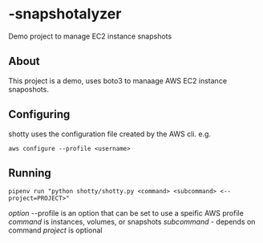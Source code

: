 # -snapshotalyzer

Demo project to manage EC2 instance snapshots

## About

This project is a demo, uses boto3 to manaage AWS EC2 instance snaposhots.

## Configuring

shotty uses the configuration file created by the AWS cli. e.g.

`aws configure --profile <username>`

## Running

`pipenv run "python shotty/shotty.py <command> <subcommand>
<--project=PROJECT>"`

*option* --profile is an option that can be set to use a speific AWS profile
*command* is instances, volumes, or snapshots
*subcommand* - depends on command
*project* is optional
